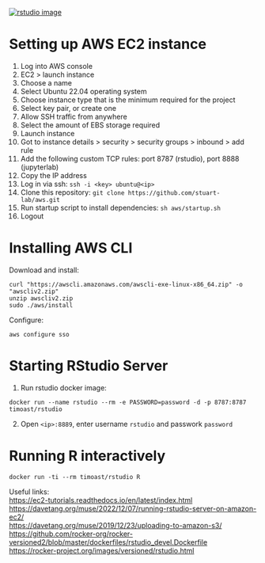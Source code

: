 [![rstudio image](https://github.com/stuart-lab/aws/actions/workflows/docker-image.yml/badge.svg)](https://github.com/stuart-lab/aws/actions/workflows/docker-image.yml)

# Setting up AWS EC2 instance

1. Log into AWS console
2. EC2 > launch instance
3. Choose a name
4. Select Ubuntu 22.04 operating system
5. Choose instance type that is the minimum required for the project
6. Select key pair, or create one
7. Allow SSH traffic from anywhere
8. Select the amount of EBS storage required
9. Launch instance
10. Got to instance details > security > security groups > inbound > add rule
11. Add the following custom TCP rules: port 8787 (rstudio), port 8888 (jupyterlab)
12. Copy the IP address
13. Log in via ssh: `ssh -i <key> ubuntu@<ip>`
14. Clone this repository: `git clone https://github.com/stuart-lab/aws.git`
15. Run startup script to install dependencies: `sh aws/startup.sh`
16. Logout

# Installing AWS CLI

Download and install:

```
curl "https://awscli.amazonaws.com/awscli-exe-linux-x86_64.zip" -o "awscliv2.zip"
unzip awscliv2.zip
sudo ./aws/install
```

Configure:

```
aws configure sso
```

# Starting RStudio Server

1. Run rstudio docker image:

```
docker run --name rstudio --rm -e PASSWORD=password -d -p 8787:8787 timoast/rstudio
```

2. Open `<ip>:8889`, enter username `rstudio` and passwork `password`

# Running R interactively

```
docker run -ti --rm timoast/rstudio R
```

Useful links:  
https://ec2-tutorials.readthedocs.io/en/latest/index.html  
https://davetang.org/muse/2022/12/07/running-rstudio-server-on-amazon-ec2/  
https://davetang.org/muse/2019/12/23/uploading-to-amazon-s3/  
https://github.com/rocker-org/rocker-versioned2/blob/master/dockerfiles/rstudio_devel.Dockerfile  
https://rocker-project.org/images/versioned/rstudio.html  

